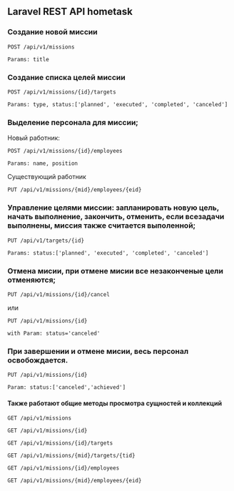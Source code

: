 ## Laravel REST API hometask


### Создание новой миссии


```POST /api/v1/missions```

```Params: title```

### Создание списка целей миссии


```POST /api/v1/missions/{id}/targets```

```Params: type, status:['planned', 'executed', 'completed', 'canceled']```

### Выделение персонала для миссии;


Новый работник:

```POST /api/v1/missions/{id}/employees```

```Params: name, position```

Существующий работник

```PUT /api/v1/missions/{mid}/employees/{eid}```

### Управление целями миссии: запланировать новую цель, начать выполнение, закончить, отменить, если всезадачи выполнены, миссия также считается выполенной;


```PUT /api/v1/targets/{id}```

```Params: status:['planned', 'executed', 'completed', 'canceled']```

### Отмена мисии, при отмене мисии все незаконченые цели отменяются;

```PUT /api/v1/missions/{id}/cancel```

или

```PUT /api/v1/missions/{id}```

```with Param: status='canceled'```


### При завершении и отмене мисии, весь персонал освобождается.

```PUT /api/v1/missions/{id}```

```Param: status:['canceled','achieved']```

#### Также работают общие методы просмотра сущностей и коллекций

```GET /api/v1/missions```

```GET /api/v1/missions/{id}```

```GET /api/v1/missions/{id}/targets```

```GET /api/v1/missions/{mid}/targets/{tid}```

```GET /api/v1/missions/{id}/employees```

```GET /api/v1/missions/{mid}/employees/{eid}```

